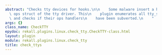 ```yaml
---
abstract: "Checks tty devices for hooks.\n\n    Some malware insert a hook into the\
  \ ops struct of the tty driver. This\n    plugin enumerates all tty_struct objects\
  \ and checks if their ops handlers\n    have been subverted.\n    "
args: {}
class_name: CheckTTY
epydoc: rekall.plugins.linux.check_tty.CheckTTY-class.html
layout: plugin
module: rekall.plugins.linux.check_tty
title: check_ttys
---
```

